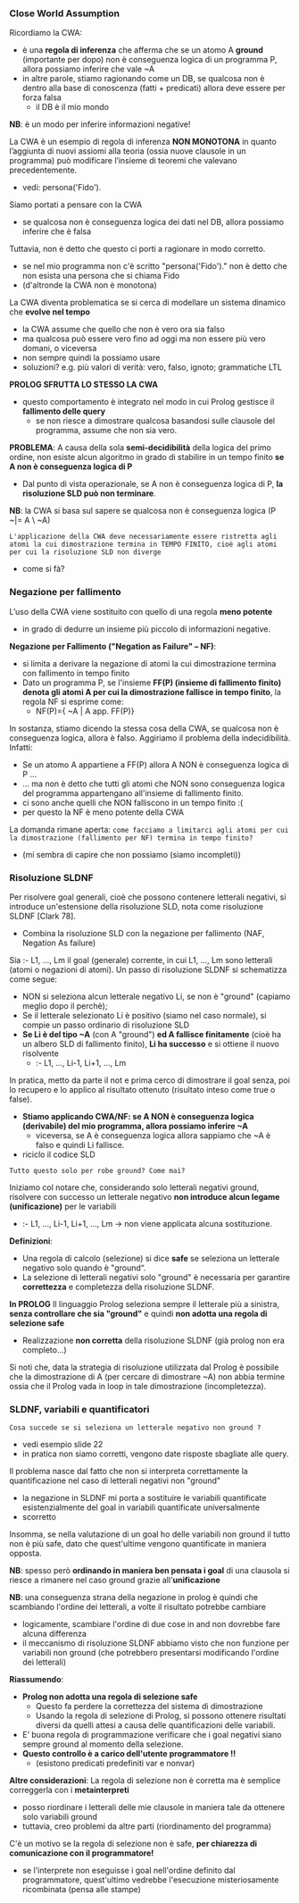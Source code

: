 ### Close World Assumption
Ricordiamo la CWA:
- è una **regola di inferenza** che afferma che se un atomo A **ground** (importante per dopo) non è conseguenza logica di un programma P, allora possiamo inferire che vale ~A
- in altre parole, stiamo ragionando come un DB, se qualcosa non è dentro alla base di conoscenza (fatti + predicati) allora deve essere per forza falsa
    - il DB è il mio mondo

**NB**: è un modo per inferire informazioni negative! 

La CWA è un esempio di regola di inferenza **NON MONOTONA** in quanto l’aggiunta di nuovi assiomi alla teoria (ossia nuove clausole in un programma) può modificare l’insieme di teoremi che valevano precedentemente.
- vedi: persona('Fido').

Siamo portati a pensare con la CWA 
- se qualcosa non è conseguenza logica dei dati nel DB, allora possiamo inferire che è falsa

Tuttavia, non è detto che questo ci porti a ragionare in modo corretto.
- se nel mio programma non c'è scritto "persona('Fido')." non è detto che non esista una persona che si chiama Fido
- (d'altronde la CWA non è monotona)

La CWA diventa problematica se si cerca di modellare un sistema dinamico che **evolve nel tempo**
- la CWA assume che quello che non è vero ora sia falso
- ma qualcosa può essere vero fino ad oggi ma non essere più vero domani, o viceversa
- non sempre quindi la possiamo usare 
- soluzioni? e.g. più valori di verità: vero, falso, ignoto; grammatiche LTL






**PROLOG SFRUTTA LO STESSO LA CWA**
- questo comportamento è integrato nel modo in cui Prolog gestisce il **fallimento delle query**
    - se non riesce a dimostrare qualcosa basandosi sulle clausole del programma, assume che non sia vero.

**PROBLEMA**:
A causa della sola **semi-decidibilità** della logica del primo ordine, non esiste alcun algoritmo in grado di stabilire in un tempo finito **se A non è conseguenza logica di P**
- Dal punto di vista operazionale, se A non è conseguenza logica di P, **la risoluzione SLD può non terminare**.

**NB**: la CWA si basa sul sapere se qualcosa non è conseguenza logica (P ~|= A \ ~A)

```L'applicazione della CWA deve necessariamente essere ristretta agli atomi la cui dimostrazione termina in TEMPO FINITO, cioè agli atomi per cui la risoluzione SLD non diverge```
- come si fà?





### Negazione per fallimento
L’uso della CWA viene sostituito con quello di una regola **meno potente**
- in grado di dedurre un insieme più piccolo di informazioni negative.

**Negazione per Fallimento ("Negation as Failure" – NF)**:
- si limita a derivare la negazione di atomi la cui dimostrazione termina con fallimento in tempo finito
- Dato un programma P, se l'insieme **FF(P) (insieme di fallimento finito) denota gli atomi A per cui la dimostrazione fallisce in tempo finito**, la regola NF si esprime come:
    - NF(P)={ ~A | A app. FF(P)}

In sostanza, stiamo dicendo la stessa cosa della CWA, se qualcosa non è conseguenza logica, allora è falso. Aggiriamo il problema della indecidibilità. Infatti:
- Se un atomo A appartiene a FF(P) allora A NON è conseguenza logica di P ...
- ... ma non è detto che tutti gli atomi che NON sono conseguenza logica del programma appartengano all'insieme di fallimento finito.
- ci sono anche quelli che NON falliscono in un tempo finito :(
- per questo la NF è meno potente della CWA


La domanda rimane aperta: ```come facciamo a limitarci agli atomi per cui la dimostrazione (fallimento per NF) termina in tempo finito?```
- (mi sembra di capire che non possiamo (siamo incompleti))






### Risoluzione SLDNF
Per risolvere goal generali, cioè che possono contenere letterali negativi, si introduce un'estensione della risoluzione SLD, nota come risoluzione SLDNF [Clark 78].
- Combina la risoluzione SLD con la negazione per fallimento (NAF, Negation As failure)


Sia :- L1, ..., Lm il goal (generale) corrente, in cui L1, ..., Lm sono letterali (atomi o negazioni di atomi). Un passo di risoluzione SLDNF si schematizza come segue:
- NON si seleziona alcun letterale negativo Li, se non è "ground" (capiamo meglio dopo il perchè);
- Se il letterale selezionato Li è positivo (siamo nel caso normale), si compie un passo ordinario di risoluzione SLD
- **Se Li è del tipo ~A** (con A "ground") **ed A fallisce finitamente** (cioè ha un albero SLD di fallimento finito), **Li ha successo** e si ottiene il nuovo risolvente
    - :- L1, ..., Li-1, Li+1, ..., Lm
 
In pratica, metto da parte il not e prima cerco di dimostrare il goal senza, poi lo recupero e lo applico al risultato ottenuto (risultato inteso come true o false).
- **Stiamo applicando CWA/NF: se A NON è conseguenza logica (derivabile) del mio programma, allora possiamo inferire ~A**
    - viceversa, se A è conseguenza logica allora sappiamo che ~A è falso e quindi Li fallisce.  
- riciclo il codice SLD

```Tutto questo solo per robe ground? Come mai?```



Iniziamo col notare che, considerando solo letterali negativi ground, risolvere con successo un letterale negativo **non introduce alcun legame (unificazione)** per le variabili 
- :- L1, ..., Li-1, Li+1, ..., Lm -> non viene applicata alcuna sostituzione.

**Definizioni**:
- Una regola di calcolo (selezione) si dice **safe** se seleziona un letterale negativo solo quando è "ground“.
- La selezione di letterali negativi solo "ground" è necessaria per garantire **correttezza** e completezza della risoluzione SLDNF.




**In PROLOG**
Il linguaggio Prolog seleziona sempre il letterale più a sinistra, **senza controllare che sia "ground"** e quindi **non adotta una regola di selezione safe**
- Realizzazione **non corretta** della risoluzione SLDNF (già prolog non era completo...)

Si noti che, data la strategia di risoluzione utilizzata dal Prolog è possibile che la dimostrazione di A (per cercare di dimostrare ~A) non abbia termine ossia che il Prolog vada in loop in tale dimostrazione (incompletezza).


### SLDNF, variabili e quantificatori
```Cosa succede se si seleziona un letterale negativo non ground ?```
- vedi esempio slide 22
- in pratica non siamo corretti, vengono date risposte sbagliate alle query.

Il problema nasce dal fatto che non si interpreta correttamente la quantificazione nel caso di letterali negativi non "ground"
- la negazione in SLDNF mi porta a sostituire le variabili quantificate esistenzialmente del goal in variabili quantificate universalmente
- scorretto


Insomma, se nella valutazione di un goal ho delle variabili non ground il tutto non è più safe, dato che quest'ultime vengono quantificate in maniera opposta.

**NB**: spesso però **ordinando in maniera ben pensata i goal** di una clausola si riesce a rimanere nel caso ground grazie all'**unificazione**

**NB**: una conseguenza strana della negazione in prolog è quindi che scambiando l'ordine dei letterali, a volte il risultato potrebbe cambiare
- logicamente, scambiare l'ordine di due cose in and non dovrebbe fare alcuna differenza
- il meccanismo di risoluzione SLDNF abbiamo visto che non funzione per variabili non ground (che potrebbero presentarsi modificando l'ordine dei letterali)





**Riassumendo**:
- **Prolog non adotta una regola di selezione safe**
    - Questo fa perdere la correttezza del sistema di dimostrazione
    - Usando la regola di selezione di Prolog, si possono ottenere risultati diversi da quelli attesi a causa delle quantificazioni delle variabili.
- E’ buona regola di programmazione verificare che i goal negativi siano sempre ground al momento della selezione.
- **Questo controllo è a carico dell'utente programmatore !!**
    - (esistono predicati predefiniti var e nonvar)



**Altre considerazioni**:
La regola di selezione non è corretta ma è semplice correggerla con i **metainterpreti**
- posso riordinare i letterali delle mie clausole in maniera tale da ottenere solo variabili ground
- tuttavia, creo problemi da altre parti (riordinamento del programma)

C'è un motivo se la regola di selezione non è safe, **per chiarezza di comunicazione con il programmatore!**
- se l'interprete non eseguisse i goal nell'ordine definito dal programmatore, quest'ultimo vedrebbe l'esecuzione misteriosamente ricombinata (pensa alle stampe) 